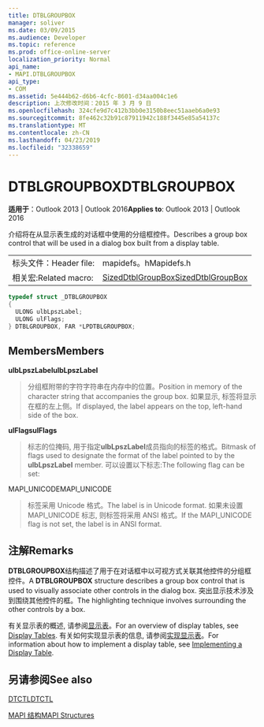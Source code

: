```yaml
---
title: DTBLGROUPBOX
manager: soliver
ms.date: 03/09/2015
ms.audience: Developer
ms.topic: reference
ms.prod: office-online-server
localization_priority: Normal
api_name:
- MAPI.DTBLGROUPBOX
api_type:
- COM
ms.assetid: 5e444b62-d6b6-4cfc-8601-d34aa004c1e6
description: 上次修改时间：2015 年 3 月 9 日
ms.openlocfilehash: 324cfe9d7c412b3bb0e3150b8eec51aaeb6a0e93
ms.sourcegitcommit: 8fe462c32b91c87911942c188f3445e85a54137c
ms.translationtype: MT
ms.contentlocale: zh-CN
ms.lasthandoff: 04/23/2019
ms.locfileid: "32338659"
---
```

# <a name="dtblgroupbox"></a><span data-ttu-id="99bc1-103">DTBLGROUPBOX</span><span class="sxs-lookup"><span data-stu-id="99bc1-103">DTBLGROUPBOX</span></span>

  
  
<span data-ttu-id="99bc1-104">**适用于**：Outlook 2013 | Outlook 2016</span><span class="sxs-lookup"><span data-stu-id="99bc1-104">**Applies to**: Outlook 2013 | Outlook 2016</span></span> 
  
<span data-ttu-id="99bc1-105">介绍将在从显示表生成的对话框中使用的分组框控件。</span><span class="sxs-lookup"><span data-stu-id="99bc1-105">Describes a group box control that will be used in a dialog box built from a display table.</span></span>
  
|||
|:-----|:-----|
|<span data-ttu-id="99bc1-106">标头文件：</span><span class="sxs-lookup"><span data-stu-id="99bc1-106">Header file:</span></span>  <br/> |<span data-ttu-id="99bc1-107">mapidefs。h</span><span class="sxs-lookup"><span data-stu-id="99bc1-107">Mapidefs.h</span></span>  <br/> |
|<span data-ttu-id="99bc1-108">相关宏:</span><span class="sxs-lookup"><span data-stu-id="99bc1-108">Related macro:</span></span>  <br/> |[<span data-ttu-id="99bc1-109">SizedDtblGroupBox</span><span class="sxs-lookup"><span data-stu-id="99bc1-109">SizedDtblGroupBox</span></span>](sizeddtblgroupbox.md) <br/> |
   
```cpp
typedef struct _DTBLGROUPBOX
{
  ULONG ulbLpszLabel;
  ULONG ulFlags;
} DTBLGROUPBOX, FAR *LPDTBLGROUPBOX;

```

## <a name="members"></a><span data-ttu-id="99bc1-110">Members</span><span class="sxs-lookup"><span data-stu-id="99bc1-110">Members</span></span>

 <span data-ttu-id="99bc1-111">**ulbLpszLabel**</span><span class="sxs-lookup"><span data-stu-id="99bc1-111">**ulbLpszLabel**</span></span>
  
> <span data-ttu-id="99bc1-112">分组框附带的字符字符串在内存中的位置。</span><span class="sxs-lookup"><span data-stu-id="99bc1-112">Position in memory of the character string that accompanies the group box.</span></span> <span data-ttu-id="99bc1-113">如果显示, 标签将显示在框的左上侧。</span><span class="sxs-lookup"><span data-stu-id="99bc1-113">If displayed, the label appears on the top, left-hand side of the box.</span></span>
    
 <span data-ttu-id="99bc1-114">**ulFlags**</span><span class="sxs-lookup"><span data-stu-id="99bc1-114">**ulFlags**</span></span>
  
> <span data-ttu-id="99bc1-115">标志的位掩码, 用于指定**ulbLpszLabel**成员指向的标签的格式。</span><span class="sxs-lookup"><span data-stu-id="99bc1-115">Bitmask of flags used to designate the format of the label pointed to by the **ulbLpszLabel** member.</span></span> <span data-ttu-id="99bc1-116">可以设置以下标志:</span><span class="sxs-lookup"><span data-stu-id="99bc1-116">The following flag can be set:</span></span> 
    
<span data-ttu-id="99bc1-117">MAPI_UNICODE</span><span class="sxs-lookup"><span data-stu-id="99bc1-117">MAPI_UNICODE</span></span> 
  
> <span data-ttu-id="99bc1-118">标签采用 Unicode 格式。</span><span class="sxs-lookup"><span data-stu-id="99bc1-118">The label is in Unicode format.</span></span> <span data-ttu-id="99bc1-119">如果未设置 MAPI_UNICODE 标志, 则标签将采用 ANSI 格式。</span><span class="sxs-lookup"><span data-stu-id="99bc1-119">If the MAPI_UNICODE flag is not set, the label is in ANSI format.</span></span>
    
## <a name="remarks"></a><span data-ttu-id="99bc1-120">注解</span><span class="sxs-lookup"><span data-stu-id="99bc1-120">Remarks</span></span>

<span data-ttu-id="99bc1-121">**DTBLGROUPBOX**结构描述了用于在对话框中以可视方式关联其他控件的分组框控件。</span><span class="sxs-lookup"><span data-stu-id="99bc1-121">A **DTBLGROUPBOX** structure describes a group box control that is used to visually associate other controls in the dialog box.</span></span> <span data-ttu-id="99bc1-122">突出显示技术涉及到围绕其他控件的框。</span><span class="sxs-lookup"><span data-stu-id="99bc1-122">The highlighting technique involves surrounding the other controls by a box.</span></span> 
  
<span data-ttu-id="99bc1-123">有关显示表的概述, 请参阅[显示表](display-tables.md)。</span><span class="sxs-lookup"><span data-stu-id="99bc1-123">For an overview of display tables, see [Display Tables](display-tables.md).</span></span> <span data-ttu-id="99bc1-124">有关如何实现显示表的信息, 请参阅[实现显示表](display-table-implementation.md)。</span><span class="sxs-lookup"><span data-stu-id="99bc1-124">For information about how to implement a display table, see [Implementing a Display Table](display-table-implementation.md).</span></span>
  
## <a name="see-also"></a><span data-ttu-id="99bc1-125">另请参阅</span><span class="sxs-lookup"><span data-stu-id="99bc1-125">See also</span></span>



[<span data-ttu-id="99bc1-126">DTCTL</span><span class="sxs-lookup"><span data-stu-id="99bc1-126">DTCTL</span></span>](dtctl.md)


[<span data-ttu-id="99bc1-127">MAPI 结构</span><span class="sxs-lookup"><span data-stu-id="99bc1-127">MAPI Structures</span></span>](mapi-structures.md)

